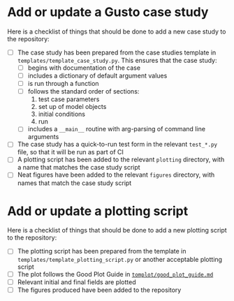 # Add or update a Gusto case study
Here is a checklist of things that should be done to add a new case study to
the repository:
- [ ] The case study has been prepared from the case studies template in `templates/template_case_study.py`. This ensures that the case study:
  - [ ] begins with documentation of the case
  - [ ] includes a dictionary of default argument values
  - [ ] is run through a function
  - [ ] follows the standard order of sections:
    1. test case parameters
    2. set up of model objects
    3. initial conditions
    4. run
  - [ ] includes a `__main__` routine with arg-parsing of command line arguments
- [ ] The case study has a quick-to-run test form in the relevant `test_*.py` file, so that it will be run as part of CI
- [ ] A plotting script has been added to the relevant `plotting` directory, with a name that matches the case study script
- [ ] Neat figures have been added to the relevant `figures` directory, with names that match the case study script

# Add or update a plotting script
Here is a checklist of things that should be done to add a new plotting script to the repository:
- [ ] The plotting script has been prepared from the template in `templates/template_plotting_script.py` or another acceptable plotting script
- [ ] The plot follows the Good Plot Guide in [`tomplot/good_plot_guide.md`](https://github.com/tommbendall/tomplot/blob/main/good_plot_guide.md)
- [ ] Relevant initial and final fields are plotted
- [ ] The figures produced have been added to the repository

<!--
Here is a comment that can include verbose instructions that will not
appear in the template
-->
